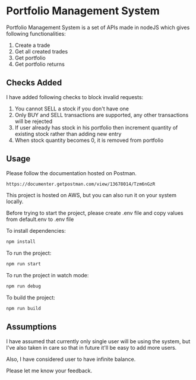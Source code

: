
# Portfolio Management System

Portfolio Management System is a set of APIs made in nodeJS which gives following functionalities:

1. Create a trade
2. Get all created trades
3. Get portfolio
4. Get portfolio returns

## Checks Added

I have added following checks to block invalid requests:

1. You cannot SELL a stock if you don't have one
2. Only BUY and SELL transactions are supported, any other transactions will be rejected
3. If user already has stock in his portfolio then increment quantity of existing stock rather than adding new entry
4. When stock quantity becomes 0, it is removed from portfolio

## Usage

Please follow the documentation hosted on Postman.

```bash
https://documenter.getpostman.com/view/13678014/Tzm6nGzR
```

This project is hosted on AWS, but you can also run it on your system locally.

Before trying to start the project, please create .env file and copy values from default.env to .env file

To install dependencies:
```bash
npm install
```

To run the project:
```bash
npm run start
```

To run the project in watch mode:
```bash
npm run debug
```

To build the project:
```bash
npm run build
```

## Assumptions
I have assumed that currently only single user will be using the system, but I've also taken in care so that in future it'll be easy to add more users.

Also, I have considered user to have infinite balance.

Please let me know your feedback.
